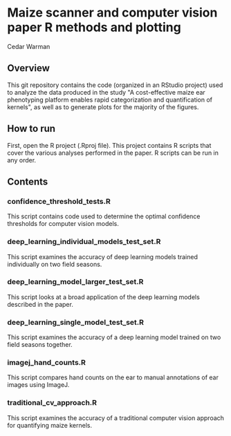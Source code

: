 # Maize scanner and computer vision paper R methods and plotting
Cedar Warman

## Overview
This git repository contains the code (organized in an RStudio project) used to analyze the data produced in the study "A cost-effective maize ear phenotyping platform enables rapid categorization and quantification of kernels", as well as to generate plots for the majority of the figures.

## How to run
First, open the R project (.Rproj file). This project contains R scripts that cover the various analyses performed in the paper. R scripts can be run in any order.

## Contents
### confidence_threshold_tests.R
This script contains code used to determine the optimal confidence thresholds for computer vision models. 

### deep_learning_individual_models_test_set.R
This script examines the accuracy of deep learning models trained individually on two field seasons.

### deep_learning_model_larger_test_set.R
This script looks at a broad application of the deep learning models described in the paper.

### deep_learning_single_model_test_set.R
This script examines the accuracy of a deep learning model trained on two field seasons together.

### imagej_hand_counts.R
This script compares hand counts on the ear to manual annotations of ear images using ImageJ.

### traditional_cv_approach.R
This script examines the accuracy of a traditional computer vision approach for quantifying maize kernels.